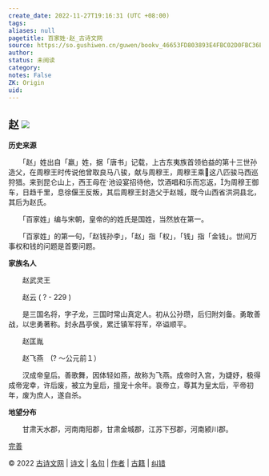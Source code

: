 ```yaml
---
create_date: 2022-11-27T19:16:31 (UTC +08:00)
tags: 
aliases: null
pagetitle: 百家姓·赵_古诗文网
source: https://so.gushiwen.cn/guwen/bookv_46653FD803893E4FBC02D0FBC36ECFE9.aspx
author: 
status: 未阅读
category: 
notes: False
ZK: Origin
uid: 
---
```


## **赵** ![](https://song.gushiwen.cn/siteimg/speak-er.png)

**历史来源**

　　「赵」姓出自「嬴」姓，据「唐书」记载，上古东夷族首领伯益的第十三世孙造父，在周穆王时传说他曾取良马八骏，献与周穆王，周穆王乘这八匹骏马西巡狩猎。来到昆仑山上，西王母在池设宴招待他，饮酒唱和乐而忘返，为周穆王御车，日趋千里，息徐偃王反叛，其后周穆王封造父于赵城，既今山西省洪洞县北，其后为赵氏。

　　「百家姓」编与宋朝，皇帝的的姓氏是国姓，当然放在第一。

　　「百家姓」的第一句，「赵钱孙李」，「赵」指「权」，「钱」指「金钱」。世间万事权和钱的问题是首要问题。

**家族名人**

　　赵武灵王

　　赵云 ( ? - 229 )

　　是三国名将，字子龙，三国时常山真定人。初从公孙瓒，后归附刘备。勇敢善战，以忠勇著称。封永昌亭侯，累迁镇军将军，卒谥顺平。

　　赵匡胤

　　赵飞燕　(? ～公元前１）

　　汉成帝皇后。善歌舞，因体轻如燕，故称为飞燕。成帝时入宫，为婕妤，极得成帝宠幸，许后废，被立为皇后，擅宠十余年。哀帝立，尊其为皇太后，平帝初年，废为庶人，遂自杀。

**地望分布**

　　甘肃天水郡，河南南阳郡，甘肃金城郡，江苏下邳郡，河南颍川郡。

[完善](https://so.gushiwen.cn/jiucuo.aspx?u=%e7%ab%a0%e8%8a%822307%e3%80%8a%e7%99%be%e5%ae%b6%e5%a7%93%c2%b7%e8%b5%b5%e3%80%8b)

© 2022 [古诗文网](https://www.gushiwen.cn/) | [诗文](https://so.gushiwen.cn/shiwens/) | [名句](https://so.gushiwen.cn/mingjus/) | [作者](https://so.gushiwen.cn/authors/) | [古籍](https://so.gushiwen.cn/guwen/) | [纠错](https://so.gushiwen.cn/jiucuo.aspx?u=)
